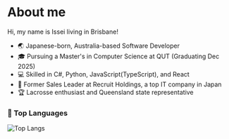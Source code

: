 # About me

Hi, my name is Issei living in Brisbane!

- 🌏 Japanese-born, Australia-based Software Developer
- 🎓 Pursuing a Master's in Computer Science at QUT (Graduating Dec 2025)
- 💻 Skilled in C#, Python, JavaScript(TypeScript), and React
- 🏢 Former Sales Leader at Recruit Holdings, a top IT company in Japan
- 🏆 Lacrosse enthusiast and Queensland state representative

### 📘 Top Languages
![Top Langs](https://github-readme-stats.vercel.app/api/top-langs/?username=IsseiToura&layout=donut&theme=dark&count_private=true)

